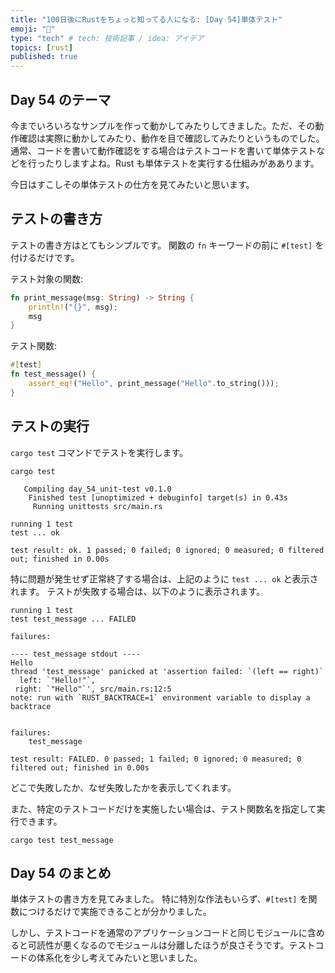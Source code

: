 ```yaml
---
title: "100日後にRustをちょっと知ってる人になる: [Day 54]単体テスト"
emoji: "🦀"
type: "tech" # tech: 技術記事 / idea: アイデア
topics: [rust]
published: true
---
```

## Day 54 のテーマ

今までいろいろなサンプルを作って動かしてみたりしてきました。ただ、その動作確認は実際に動かしてみたり、動作を目で確認してみたりというものでした。通常、コードを書いて動作確認をする場合はテストコードを書いて単体テストなどを行ったりしますよね。Rust も単体テストを実行する仕組みがああります。

今日はすこしその単体テストの仕方を見てみたいと思います。

## テストの書き方

テストの書き方はとてもシンプルです。
関数の `fn` キーワードの前に `#[test]` を付けるだけです。

テスト対象の関数:

```rust
fn print_message(msg: String) -> String {
    println!("{}", msg);
    msg
}
```

テスト関数:

```rust
#[test]
fn test_message() {
    assert_eq!("Hello", print_message("Hello".to_string()));
}
```

## テストの実行

`cargo test` コマンドでテストを実行します。

```shell
cargo test
```

```shell
   Compiling day_54_unit-test v0.1.0
    Finished test [unoptimized + debuginfo] target(s) in 0.43s
     Running unittests src/main.rs

running 1 test
test ... ok

test result: ok. 1 passed; 0 failed; 0 ignored; 0 measured; 0 filtered out; finished in 0.00s
```

特に問題が発生せず正常終了する場合は、上記のように `test ... ok` と表示されます。
テストが失敗する場合は、以下のように表示されます。

```shell
running 1 test
test test_message ... FAILED

failures:

---- test_message stdout ----
Hello
thread 'test_message' panicked at 'assertion failed: `(left == right)`
  left: `"Hello!"`,
 right: `"Hello"`', src/main.rs:12:5
note: run with `RUST_BACKTRACE=1` environment variable to display a backtrace


failures:
    test_message

test result: FAILED. 0 passed; 1 failed; 0 ignored; 0 measured; 0 filtered out; finished in 0.00s
```

どこで失敗したか、なぜ失敗したかを表示してくれます。

また、特定のテストコードだけを実施したい場合は、テスト関数名を指定して実行できます。

```shell
cargo test test_message
```

## Day 54 のまとめ

単体テストの書き方を見てみました。
特に特別な作法もいらず、`#[test]` を関数につけるだけで実施できることが分かりました。

しかし、テストコードを通常のアプリケーションコードと同じモジュールに含めると可読性が悪くなるのでモジュールは分離したほうが良さそうです。テストコードの体系化を少し考えてみたいと思いました。
